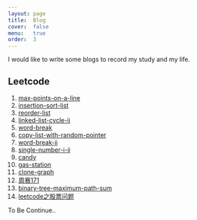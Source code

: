 ```yaml
---
layout: page
title:  Blog
cover:  false
menu:   true
order:  3
---
```


I would like to write some blogs to record my study and my life.

## Leetcode

 1. [max-points-on-a-line](https://blog.csdn.net/qq_42024397/article/details/103757528)
 2.  [insertion-sort-list](https://blog.csdn.net/qq_42024397/article/details/103765431)
 3.  [reorder-list](https://blog.csdn.net/qq_42024397/article/details/103773068)
 4.  [linked-list-cycle-ii](https://blog.csdn.net/qq_42024397/article/details/103782593)
 5.  [word-break](https://blog.csdn.net/qq_42024397/article/details/103803252)
 6.  [copy-list-with-random-pointer](https://blog.csdn.net/qq_42024397/article/details/103843139)
 7.  [word-break-ii](https://blog.csdn.net/qq_42024397/article/details/103848174)
 8.  [single-number-i-ii](https://blog.csdn.net/qq_42024397/article/details/103872938)
 9.  [candy](https://blog.csdn.net/qq_42024397/article/details/103898730)
 10.  [gas-station](https://blog.csdn.net/qq_42024397/article/details/103898948)
 11.  [clone-graph](https://blog.csdn.net/qq_42024397/article/details/103963453)
 12.  [周赛171](https://blog.csdn.net/qq_42024397/article/details/103963659)
 13.  [binary-tree-maximum-path-sum](https://blog.csdn.net/qq_42024397/article/details/104012724)
 14.  [leetcode之股票问题](https://blog.csdn.net/qq_42024397/article/details/104323983)

To Be Continue..
